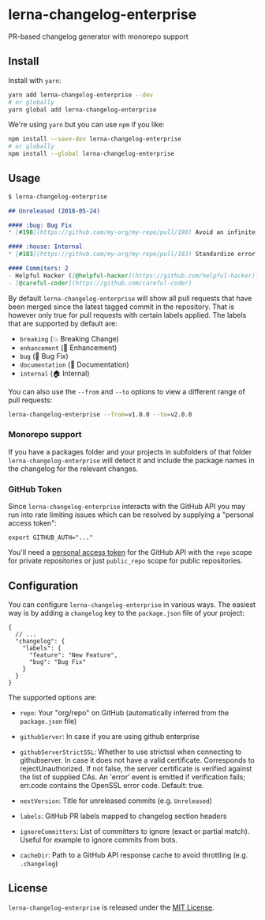 lerna-changelog-enterprise
==============================================================================

PR-based changelog generator with monorepo support


Install
------------------------------------------------------------------------------

Install with `yarn`:

```bash
yarn add lerna-changelog-enterprise --dev
# or globally
yarn global add lerna-changelog-enterprise
```

We're using `yarn` but you can use `npm` if you like:

```bash
npm install --save-dev lerna-changelog-enterprise
# or globally
npm install --global lerna-changelog-enterprise
```


Usage
------------------------------------------------------------------------------

```bash
$ lerna-changelog-enterprise
```

```md
## Unreleased (2018-05-24)

#### :bug: Bug Fix
* [#198](https://github.com/my-org/my-repo/pull/198) Avoid an infinite loop ([@helpful-hacker](https://github.com/helpful-hacker))

#### :house: Internal
* [#183](https://github.com/my-org/my-repo/pull/183) Standardize error messages ([@careful-coder](https://github.com/careful-coder))

#### Commiters: 2
- Helpful Hacker ([@helpful-hacker](https://github.com/helpful-hacker))
- [@careful-coder](https://github.com/careful-coder)
```

By default `lerna-changelog-enterprise` will show all pull requests that have been merged
since the latest tagged commit in the repository. That is however only true for
pull requests with certain labels applied. The labels that are supported by
default are:

- `breaking` (:boom: Breaking Change)
- `enhancement` (:rocket: Enhancement)
- `bug` (:bug: Bug Fix)
- `documentation` (:memo: Documentation)
- `internal` (:house: Internal)

You can also use the `--from` and `--to` options to view a different
range of pull requests:

```bash
lerna-changelog-enterprise --from=v1.0.0 --to=v2.0.0
```

### Monorepo support

If you have a packages folder and your projects in subfolders of that folder `lerna-changelog-enterprise` will detect it and include the package names in the changelog for the relevant changes.

### GitHub Token

Since `lerna-changelog-enterprise` interacts with the GitHub API you may run into rate
limiting issues which can be resolved by supplying a "personal access token":

```
export GITHUB_AUTH="..."
```

You'll need a [personal access token](https://github.com/settings/tokens)
for the GitHub API with the `repo` scope for private repositories or just
`public_repo` scope for public repositories.


Configuration
------------------------------------------------------------------------------

You can configure `lerna-changelog-enterprise` in various ways. The easiest way is by
adding a `changelog` key to the `package.json` file of your project:

```json5
{
  // ...
  "changelog": {
    "labels": {
      "feature": "New Feature",
      "bug": "Bug Fix"
    }
  }
}
```

The supported options are:

- `repo`: Your "org/repo" on GitHub
  (automatically inferred from the `package.json` file)

- `githubServer`: In case if you are using github enterprise

- `githubServerStrictSSL`:  Whether to use strictssl when connecting to githubserver. In case it does not have a valid certificate. Corresponds to rejectUnauthorized. If not false, the server certificate is verified against the list of supplied CAs. An 'error' event is emitted if verification fails; err.code contains the OpenSSL error code. Default: true.

- `nextVersion`: Title for unreleased commits
  (e.g. `Unreleased`)

- `labels`: GitHub PR labels mapped to changelog section headers

- `ignoreCommitters`: List of committers to ignore (exact or partial match).
  Useful for example to ignore commits from bots.

- `cacheDir`: Path to a GitHub API response cache to avoid throttling
  (e.g. `.changelog`)

License
------------------------------------------------------------------------------

`lerna-changelog-enterprise` is released under the [MIT License](LICENSE).
